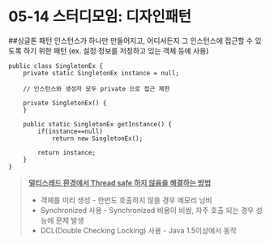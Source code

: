 # 05-14 스터디모임: 디자인패턴

##싱글톤 패턴
인스턴스가 하나만 만들어지고, 어디서든지 그 인스턴스에 접근할 수 있도록 하기 위한 패턴 (ex. 설정 정보를 저정하고 있는 객체 등에 사용)

```
public class SingletonEx {
    private static SingletonEx instance = null;
    
	// 인스턴스와 생성자 모두 private 으로 접근 제한
	
    private SingletonEx() {
    }

    public static SingletonEx getInstance() {
        if(instance==null)
            return new SingletonEx();
        
        return instance;
    }
}
```

> **<U>멀티스레드 환경에서 Thread safe 하지 않음을 해결하는 방법</U>**
>
> - 객체를 미리 생성 - 한번도 호출하지 않을 경우 메모리 낭비
> - Synchronized 사용 - Synchronized 비용이 비쌈, 자주 호출 되는 경우 성능에 문제 발생
> - DCL(Double Checking Locking) 사용 - Java 1.5이상에서 동작


